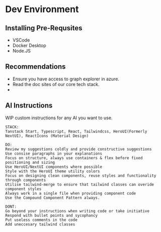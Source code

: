 # Dev Environment

## Installing Pre-Requsites

- VSCode
- Docker Desktop
- Node.JS

## Recommendations

- Ensure you have access to graph explorer in azure.
- Read the doc sites of our core tech stack.
- 

## AI Instructions

WIP custom instructions for any AI you want to use.

```
STACK:
Tanstack Start, Typescript, React, Tailwindcss, HeroUI(Formerly NextUI), ReactIcons (Material Design)

DO:
Review my suggestions coldly and provide constructive suggestions
Use consise paragraphs in your explanations
Focus on structure, always use containers & flex before fixed positioning and sizing
Use HeroUI/NextUI components where possible
Style with the HeroUI theme utility colors
Focus on designing clean components, reuse styles and functionality through components
Utilise tailwind-merge to ensure that tailwind classes can overide component styles
Always work in a single file when providing component code
Use the Compound Component Pattern always.

DONT:
Go beyond your instructions when writing code or take initiative
Respond with bullet points and sycophancy
Put useless comments in the code
Add uneccesary tailwind classes
```